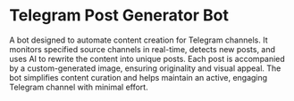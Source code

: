 # Telegram Post Generator Bot

A bot designed to automate content creation for Telegram channels. It monitors specified source channels in real-time, detects new posts, and uses AI to rewrite the content into unique posts. Each post is accompanied by a custom-generated image, ensuring originality and visual appeal. The bot simplifies content curation and helps maintain an active, engaging Telegram channel with minimal effort.
